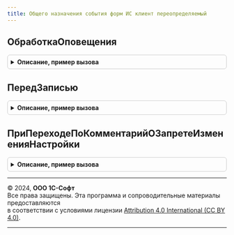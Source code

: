 ```yaml
---
title: Общего назначения события форм ИС клиент переопределяемый
---
```



## ОбработкаОповещения
<details style="margin: 1em 0; padding: 0.5em; border: 1px solid #ccc; border-radius: 6px;">

<summary style="font-weight: bold; cursor: pointer;">Описание, пример вызова</summary>

```bsl

// Вызывается во всех созданных формах при вызове метода Оповестить.
//
// Параметры:
//  Форма      - ФормаКлиентскогоПриложения - оповещаемая форма,
//  ИмяСобытия - Строка           - имя события,
//  Параметр   - Произвольный     - параметр сообщения. Могут быть переданы любые необходимые данные,
//  Источник   - Произвольный     - источник события.
Процедура ОбработкаОповещения(Форма, ИмяСобытия, Параметр, Источник) Экспорт
```

Пример вызова
```bsl
ОбщегоНазначенияСобытияФормИСКлиентПереопределяемый.ОбработкаОповещения(Форма, ИмяСобытия, Параметр, Источник) 
```
</details>

## ПередЗаписью
<details style="margin: 1em 0; padding: 0.5em; border: 1px solid #ccc; border-radius: 6px;">

<summary style="font-weight: bold; cursor: pointer;">Описание, пример вызова</summary>

```bsl

// Возникает на клиенте перед выполнением записи объекта из формы.
//
// Параметры:
//  Форма           - ФормаКлиентскогоПриложения - форма записываемого объекта,
//  Отказ           - Булево           - признак отказа от записи,
//  ПараметрыЗаписи - Структура        - структура, содержащая параметры записи.
Процедура ПередЗаписью(Форма, Отказ, ПараметрыЗаписи) Экспорт
```

Пример вызова
```bsl
ОбщегоНазначенияСобытияФормИСКлиентПереопределяемый.ПередЗаписью(Форма, Отказ, ПараметрыЗаписи) 
```
</details>

## ПриПереходеПоКомментарийОЗапретеИзмененияНастройки
<details style="margin: 1em 0; padding: 0.5em; border: 1px solid #ccc; border-radius: 6px;">

<summary style="font-weight: bold; cursor: pointer;">Описание, пример вызова</summary>

```bsl

// Устанавливается имя открываемой формы.
//
// Параметры:
//  ИмяФормыНастройкиИСМП - Строка - Имя формы, которые необходимо открыть
Процедура ПриПереходеПоКомментарийОЗапретеИзмененияНастройки(ИмяФормыНастройкиИСМП) Экспорт
```

Пример вызова
```bsl
ОбщегоНазначенияСобытияФормИСКлиентПереопределяемый.ПриПереходеПоКомментарийОЗапретеИзмененияНастройки(ИмяФормыНастройкиИСМП) 
```
</details>

---

© 2024, **ООО 1С-Софт**  
Все права защищены. Эта программа и сопроводительные материалы предоставляются  
в соответствии с условиями лицензии [Attribution 4.0 International (CC BY 4.0)](https://creativecommons.org/licenses/by/4.0/legalcode).

---
